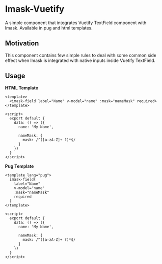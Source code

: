 # Imask-Vuetify

A simple component that integrates Vuetify TextField component with Imask.
Available in pug and html templates.

## Motivation
This component contains few simple rules to deal with some common side effect when Imask is integrated with native inputs inside Vuetify TextField.

## Usage

**HTML Template**

```vue
<template>
  <imask-field label="Name" v-model="name" :mask="nameMask" required>
</template>

<script>
  export default {
    data: () => ({
      name: 'My Name',

      nameMask: {
        mask: /^([a-zA-Z]+ ?)*$/
      }
    })
  }
</script>
```

**Pug Template**
```vue
<template lang="pug">
  imask-field(
    label="Name"
    v-model="name"
    :mask="nameMask"
    required
  )
</template>

<script>
  export default {
    data: () => ({
      name: 'My Name',

      nameMask: {
        mask: /^([a-zA-Z]+ ?)*$/
      }
    })
  }
</script>
```
